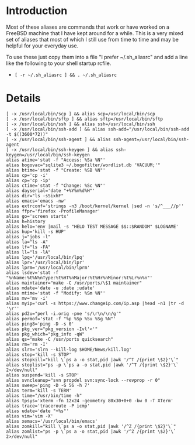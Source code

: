 # Introduction #

Most of these aliases are commands that work or have worked on a FreeBSD machine that I have kept around for a while. This is a very mixed set of aliases that most of which I still use from time to time and may be helpful for your everyday use.

To use these just copy them into a file "I prefer ~/.sh\_aliasrc" and add a line like the following to your shell startup rcfile.
  * `[ -r ~/.sh_aliasrc ] && . ~/.sh_aliasrc`

# Details #

```
[ -x /usr/local/bin/scp ] && alias scp=/usr/local/bin/scp
[ -x /usr/local/bin/sftp ] && alias sftp=/usr/local/bin/sftp
[ -x /usr/local/bin/ssh ] && alias ssh=/usr/local/bin/ssh
[ -x /usr/local/bin/ssh-add ] && alias ssh-add="/usr/local/bin/ssh-add -t $((3600*72))"
[ -x /usr/local/bin/ssh-agent ] && alias ssh-agent=/usr/local/bin/ssh-agent
[ -x /usr/local/bin/ssh-keygen ] && alias ssh-keygen=/usr/local/bin/ssh-keygen
alias atime='stat -f "Access: %Sa %N"'
alias bogovac="sqlite3 ~/.bogofilter/wordlist.db 'VACUUM;'"
alias btime='stat -f "Create: %SB %N"'
alias cp='cp -i'
alias cp='cp -ip'
alias ctime='stat -f "Change: %Sc %N"'
alias dayserial='date "+%Y%m%d%H"'
alias dir="ls -sSixhF"
alias emacs='emacs -nw'
alias extrconf='strings -n3 /boot/kernel/kernel |sed -n 's/^___//p''
alias ffpr='firefox -ProfileManager'
alias go='screen startx'
alias h=history
alias helo='env |mail -s "HELO TEST MESSAGE $$::$RANDOM" $LOGNAME'
alias hup='kill -s HUP'
alias j="jobs -l"
alias la="ls -A"
alias lf="ls -FA"
alias ll="ls -lA"
alias lpq='/usr/local/bin/lpq'
alias lpr='/usr/local/bin/lpr'
alias lprm='/usr/local/bin/lprm'
alias lsdev='stat -f "%nName:%t%N%nType:%t%HT%nMajor:%t%Hr%nMinor:%t%Lr%n%n"'
alias maintainer="make -C /usr/ports/\$1 maintainer"
alias mdate='date -u ;date ;udate'
alias mtime='stat -f "Modify: %Sm %N"'
alias mv='mv -i'
alias myip='curl -s https://www.changeip.com/ip.asp |head -n1 |tr -d '\r''
alias pd2u="perl -i.orig -pne 's/\r\n/\n/g'"
alias permof='stat -f "%p %Sp %Su %Sg %N"'
alias ping8='ping -D -s 0'
alias pkg_ver="pkg_version -Ivl'<'"
alias pkg_which="pkg_info -qW"
alias qs="make -C /usr/ports quicksearch"
alias rm='rm -I'
alias slrn='slrn --kill-log $HOME/News/kill.log'
alias stop='kill -s STOP'
alias stopkill="kill \`ps a -o stat,pid |awk '/^T /{print \$2}'\`"
alias stoplist="ps -p \`ps a -o stat,pid |awk '/^T /{print \$2}'\` 2>/dev/null"
alias suspend='kill -s STOP'
alias svncleanup="svn propdel svn:sync-lock --revprop -r 0"
alias sweep='ping -D -G 56 -h 7'
alias term='kill -s TERM'
alias time="/usr/bin/time -h"
alias tpsys='xterm -fn 12x24 -geometry 80x30+0+0 -bw 0 -T XTerm'
alias trace='traceroute -P icmp'
alias udate='date "+%s"'
alias vim='vim -X'
alias xemacs='/usr/local/bin/emacs'
alias zomkill="kill \`ps a -o stat,pid |awk '/^Z /{print \$2}'\`"
alias zomlist="ps -p \`ps a -o stat,pid |awk '/^Z /{print \$2}'\` 2>/dev/null"
```